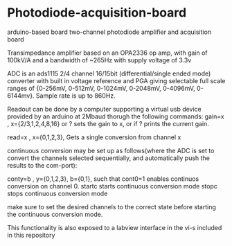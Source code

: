 # Photodiode-acquisition-board
arduino-based board two-channel photodiode amplifier and acquisition board

Transimpedance amplifier based on an OPA2336 op amp, with gain of 100kV/A and a bandwidth of ~265Hz with supply voltage of 3.3v

ADC is an ads1115 2/4 channel 16/15bit (differential/single ended mode) converter with built in voltage reference and PGA giving selectable full scale ranges of {0-256mV, 0-512mV, 0-1024mV, 0-2048mV, 0-4096mV, 0-6144mv}. Sample rate is up to 860Hz.

Readout can be done by a computer supporting a virtual usb device provided by an arduino at 2Mbaud thorugh the following commands:
gain=x  , x={2/3,1,2,4,8,16} or ? sets the gain to x, or if ? prints the current gain.

read=x , x={0,1,2,3}, Gets a single conversion from channel x

continuous conversion may be set up as follows(where the ADC is set to convert the channels selected sequentially, and automatically push the results to the com-port):

conty=b , y={0,1,2,3}, b={0,1}, such that cont0=1 enables continuos conversion on channel 0.
startc                          starts continuous conversion mode
stopc                           stops continuous conversion mode

make sure to set the desired channels to the correct state before starting the continuous conversion mode.

This functionality is also exposed to a labview interface in the vi-s included in this repository
